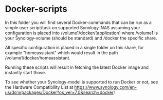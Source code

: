 # Docker-scripts
In this folder you will find several Docker-commands that can be run as a simple user script/task on supported Synology-NAS assuming your configuration is placed into /volume1/docker/[application] where /volume1 is your Synology-volume (should be standard) and /docker the specific share.

All specific configuration is placed in a single folder on this share, for example "homeassistant" which would result in the path /volume1/docker/homeassistant.

Running these scripts will result in fetching the latest Docker image and instantly start those.

To see whether your Synology-model is supported to run Docker or not, see the Hardware Compatibility List at https://www.synology.com/en-us/dsm/packages/Docker?os_ver=7.0&search=docker!

